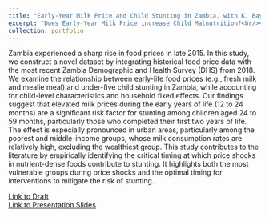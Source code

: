 ```yaml
---
title: "Early-Year Milk Price and Child Stunting in Zambia, with K. Baylis"
excerpt: "Does Early-Year Milk Price increase Child Malnutrition?<br/><img src='../images/zambia_stunting_urban.png'>"
collection: portfolio
---
```

Zambia experienced a sharp rise in food prices in late 2015. In this study, we construct a novel dataset by integrating historical food price data with the most recent Zambia Demographic and Health Survey (DHS) from 2018. We examine the relationship between early-life food prices (e.g., fresh milk and mealie meal) and under-five child stunting in Zambia, while accounting for child-level characteristics and household fixed effects. Our findings suggest that elevated milk prices during the early years of life (12 to 24 months) are a significant risk factor for stunting among children aged 24 to 59 months, particularly those who completed their first two years of life. The effect is especially pronounced in urban areas, particularly among the poorest and middle-income groups, whose milk consumption rates are relatively high, excluding the wealthiest group. This study contributes to the literature by empirically identifying the critical timing at which price shocks in nutrient-dense foods contribute to stunting. It highlights both the most vulnerable groups during price shocks and the optimal timing for interventions to mitigate the risk of stunting.

[Link to Draft](https://uofi.box.com/s/vgameizo3rivde5isa01kol7mhjwa59s)\
[Link to Presentation Slides](https://uofi.box.com/s/qiodej02vq9nx5nsvyc0jzn9qwxbyjhv)
